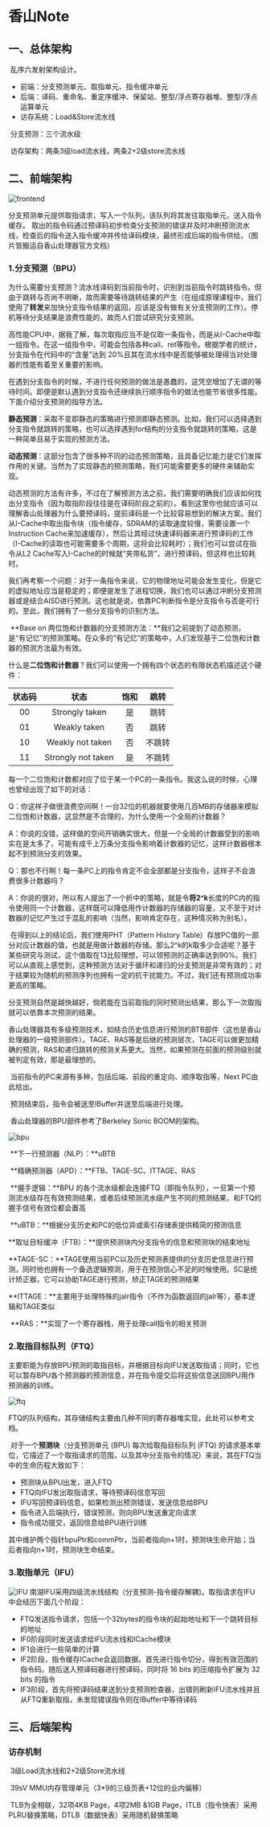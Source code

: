 # 香山Note

## 一、总体架构

​		乱序六发射架构设计。

- 前端：分支预测单元、取指单元、指令缓冲单元
- 后端：译码、重命名、重定序缓冲、保留站、整型/浮点寄存器堆、整型/浮点运算单元
- 访存系统：Load&Store流水线

​		分支预测：三个流水级

​		访存架构：两条3级load流水线，两条2+2级store流水线

## 二、前端架构

![frontend](https://xiangshan-doc.readthedocs.io/zh_CN/latest/figs/frontend/frontend.png)

​		分支预测单元提供取指请求，写入一个队列，该队列将其发往取指单元，送入指令缓存。 取出的指令码通过预译码初步检查分支预测的错误并及时冲刷预测流水线，检查后的指令送入指令缓冲并传给译码模块，最终形成后端的指令供给。（图片皆搬运自香山处理器官方文档）

### 1.分支预测（BPU）

​		为什么需要分支预测？流水线译码到当前指令时，识别到当前指令时跳转指令。但由于跳转与否尚不明晰，故而需要等待跳转结果的产生（在组成原理课程中，我们使用了**转发**来加快分支指令结果的返回，应该是没有做有关分支预测的工作）。停机等待分支结果是浪费性能的，故而人们尝试研究分支预测。

​		高性能CPU中，据我了解，每次取指应当不是仅取一条指令，而是从I-Cache中取一组指令。在这一组指令中，可能会包括各种call、ret等指令。根据学者的统计，分支指令在代码中的“含量”达到 20%且其在流水线中是否能够被处理得当对处理器的性能有着至关重要的影响。

​		在遇到分支指令的时候，不进行任何预测的做法是愚蠢的，这凭空增加了无谓的等待时间。即便是默认遇到分支指令还继续执行顺序指令的做法也能节省很多性能。下面介绍分支预测的指导方法。

​		**静态预测**：采取不变即静态的策略进行预测即静态预测。比如，我们可以选择遇到分支指令就跳转的策略，也可以选择遇到for结构的分支指令就跳转的策略，这是一种简单且易于实现的预测方法。

​		**动态预测**：这部分包含了很多种不同的动态预测策略，且具备记忆能力是它们发挥作用的关键。当然为了实现静态的预测策略，我们可能需要更多的硬件来辅助实现。

​		动态预测的方法有许多，不过在了解预测方法之前，我们需要明确我们应该如何找出分支指令（因为取指阶段往往是在译码阶段之前的）。看到这里你也就应该可以理解香山处理器为什么要预译码，提前译码是一个比较容易想到的解决方案。我们从I-Cache中取出指令块（指令缓存，SDRAM的读取速度较慢，需要设置一个Instruction Cache来加速缓存），然后让其经过快速译码器来进行预译码的工作（I-Cache的读取也可能需要多个周期，这将会比较耗时）；我们也可以尝试在指令从L2 Cache写入I-Cache的时候就“夹带私货”，进行预译码，但这样也比较耗时。

​		我们再考察一个问题：对于一条指令来说，它的物理地址可能会发生变化，但是它的虚拟地址应当是稳定的；即便是发生了进程切换，我们也可以通过冲刷分支预测器或是结合AISD进行预测。这也就是说，依靠PC判断指令是分支指令与否是可行的。至此，我们拥有了一些分支指令的识别方法。

​		**Base on 两位饱和计数器的分支预测方法：**我们之前提到了动态预测，是“有记忆”的预测策略。在众多的“有记忆”的策略中，人们发现基于二位饱和计数器的预测方法最为有效。

​		什么是**二位饱和计数器**？我们可以使用一个拥有四个状态的有限状态机描述这个硬件：

| 状态码 |        状态        | 饱和 |  跳转  |
| :----: | :----------------: | :--: | :----: |
|   00   |   Strongly taken   |  是  |  跳转  |
|   01   |    Weakly taken    |  否  |  跳转  |
|   10   |  Weakly not taken  |  否  | 不跳转 |
|   11   | Strongly not taken |  是  | 不跳转 |

​		每一个二位饱和计数都对应了位于某一个PC的一条指令。我这么说的时候，心理也曾经出现了如下的对话：

​		Q：你这样子做很浪费空间啊！一台32位的机器就要使用几百MB的存储器来模拟二位饱和计数器，这显然是不合理的，为什么使用一个全局的计数器？

​		A：你说的没错，这样做的空间开销确实很大，但是一个全局的计数器受到的影响实在是太多了，可能有成千上万条分支指令影响着计数器的记忆，这样计数器根本起不到预测分支的效果。

​		Q：那也不行啊！每一条PC上的指令肯定不会全部都是分支指令，这样子不会浪费很多计数器吗？

​		A：你说的很对，所以有人提出了一个折中的策略，就是令**将2^k**长度的PC内的指令使用同一个计数器，这样既可以降低用作计数器的存储器的容量，又不至于对计数器的记忆产生过于混乱的影响（当然，影响肯定存在，这种情况称为别名）。

​		在得到以上的结论后，我们使用PHT（Pattern History Table）存放PC值的一部分对应计数器的值，也就是用做计数器的存储。那么2^k的k取多少合适呢？基于某些研究与测试，这个值取在13比较理想，可以领预测的正确率达到90%。我们可以从直观上感觉到，这种预测方法对于循环和递归的分支预测是非常有效的；对于结果较为随机的预测序列也拥有一定的抗干扰能力。不过，我们还有预测成功率更高的策略。

​		分支预测自然是越快越好，倘若能在当前取指的同时预测出结果，那么下一次取指就可以依靠本次预测的结果。

​		香山处理器具有多级预测技术，如结合历史信息进行预测的BTB部件（这也是香山处理器的一级预测部件）。TAGE、RAS等是后继的预测层次，TAGE可以做更加精确的预测，RAS和递归跳转的预测关系更大。当然，如果预测在前面的预测级别就被判定有效，那是最理想的。

​		当前指令的PC来源有多种，包括后端、前段的重定向、顺序取指等，Next PC由此给出。

​		预测结束后，指令会被送至IBuffer并送至后端进行处理。

​		香山处理器的BPU部件参考了Berkeley Sonic BOOM的架构。

![bpu](https://xiangshan-doc.readthedocs.io/zh_CN/latest/figs/frontend/bpu.svg)

​		**下一行预测器（NLP）：**uBTB

​		**精确预测器（APD）：**FTB、TAGE-SC、ITTAGE、RAS

​		**握手逻辑：**BPU 的各个流水级都会连接FTQ（即指令队列），一旦第一个预测流水级存在有效预测结果，或者后续预测流水级产生不同的预测结果，和FTQ的握手信号有效位都会置高

​		**uBTB：**根据分支历史和PC的低位异或索引存储表提供精简的预测信息

​		**取址目标缓冲（FTB）：**提供预测块内分支指令的信息和预测块的结束地址

​		**TAGE-SC：**TAGE使用当前PC以及历史预测表提供的分支历史信息进行预测，同时他也拥有一个备选逻辑预测，用于在预测信心不足的时候使用。SC是统计矫正器，它可以协助TAGE进行预测，矫正TAGE的预测结果

​		**ITTAGE：**主要用于处理特殊的jalr指令（不作为函数返回的jalr等），基本逻辑和TAGE类似

​		**RAS：**实现了一个寄存器栈，用于处理call指令的相关预测

### 2.取指目标队列（FTQ）

​		主要职能为存放BPU预测的取指目标，并根据目标向IFU发送取指请；同时，它也可以暂存BPU各个预测器的预测信息，并在指令提交后将这些信息送回BPU用作预测器的训练。

![ftq](https://xiangshan-doc.readthedocs.io/zh_CN/latest/figs/frontend/ftq.svg)

​		FTQ的队列结构，其存储结构主要由几种不同的寄存器堆实现，此处可以参考文档。

​		对于一个**预测块**（分支预测单元 (BPU) 每次给取指目标队列 (FTQ) 的请求基本单位，它描述了一个取指请求的范围，以及其中分支指令的情况）来说，其在FTQ当中的生命历程大致如下：

- 预测块从BPU出发，进入FTQ
- FTQ向IFU发出取指请求，等待预译码信息写回
- IFU写回预译码信息，如果检测出预测错误，发送信息给BPU
- 指令进入后端执行，错误预测，则向BPU发送重定向请求
- 指令成功提交，返回信息给BPU进行训练

​		其中维护两个指针bpuPtr和commPtr，当前者指向n+1时，预测块生命开始；当后者指向n+1时，预测块生命结束。

### 3.取指单元（IFU）

![IFU](https://xiangshan-doc.readthedocs.io/zh_CN/latest/figs/frontend/IFU.png)		南湖IFU采用四级流水线结构（分支预测-指令缓存解耦)。取指请求在IFU中会经历下面几个阶段：

- FTQ发送指令请求，包括一个32bytes的指令块的起始地址和下一个跳转目标的地址
- IF0阶段同时发送请求给IFU流水线和ICache模块
- IF1会进行一些简单的计算
- IF2阶段，指令缓存ICache会返回数据。首先进行指令切分，得到有效范围的指令码。随后送入预译码器进行预译码，同时将 16 bits 的压缩指令扩展为 32 bits 的指令
- IF3阶段，首先将预译码结果送到分支预测检查器，出错则刷新IFU流水线并且从FTQ重新取指，未发现错误指令则在IBuffer中等待译码

## 三、后端架构

### 访存机制

​		3级Load流水线和2+2级Store流水线

​		39sV MMU内存管理单元（3*9的三级页表+12位的业内偏移）

​		TLB为全相联，32项4KB Page，4项2MB &1GB Page，ITLB（指令快表）采用PLRU替换策略，DTLB（数据快表）采用随机替换策略
